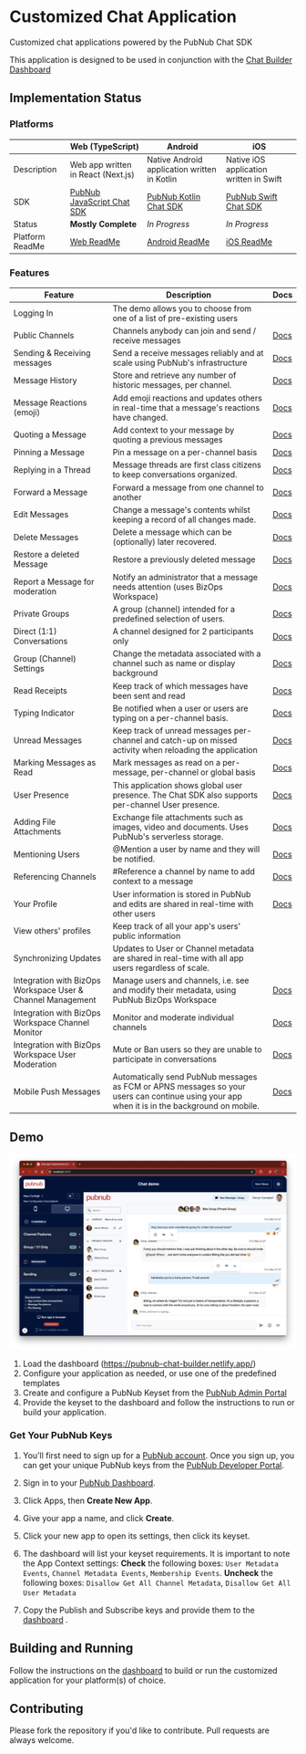 # Customized Chat Application

Customized chat applications powered by the PubNub Chat SDK

This application is designed to be used in conjunction with the [Chat Builder Dashboard](https://pubnub-chat-builder.netlify.app/)

## Implementation Status

### Platforms

| | Web (TypeScript) | Android | iOS |
| ---- | ---- | ---- | ---- |
| Description | Web app written in React (Next.js) | Native Android application written in Kotlin | Native iOS application written in Swift |
| SDK | [PubNub JavaScript Chat SDK](https://www.pubnub.com/docs/chat/chat-sdk) | [PubNub Kotlin Chat SDK](https://www.pubnub.com/docs/chat/kotlin-chat-sdk) | [PubNub Swift Chat SDK](https://www.pubnub.com/docs/chat/swift-chat-sdk) |
| Status | **Mostly Complete** | *In Progress* | *In Progress* |
| Platform ReadMe  | [Web ReadMe](./web/customized-chat-app/README.md) | [Android ReadMe](./android/README.md) | [iOS ReadMe](./ios/README.md) |


### Features

| Feature | Description | Docs |
| --- | --- | --- |
| Logging In | The demo allows you to choose from one of a list of pre-existing users | |
| Public Channels | Channels anybody can join and send / receive messages | [Docs](https://www.pubnub.com/docs/chat/chat-sdk/build/features/channels/create#create-public-channel) |
| Sending & Receiving messages | Send a receive messages reliably and at scale using PubNub's infrastructure  | [Docs](https://www.pubnub.com/docs/chat/chat-sdk/build/features/messages/send-receive) |
| Message History | Store and retrieve any number of historic messages, per channel. | [Docs](https://www.pubnub.com/docs/chat/chat-sdk/build/features/messages/history)  |
| Message Reactions (emoji) | Add emoji reactions and updates others in real-time that a message's reactions have changed. | [Docs](https://www.pubnub.com/docs/chat/chat-sdk/build/features/messages/reactions)  |
| Quoting a Message | Add  context to your message by quoting a previous messages | [Docs](https://www.pubnub.com/docs/chat/chat-sdk/build/features/messages/quotes#quote-message)  |
| Pinning a Message | Pin a message on a per-channel basis | [Docs](https://www.pubnub.com/docs/chat/chat-sdk/build/features/messages/pinned)  |
| Replying in a Thread | Message threads are first class citizens to keep conversations organized. | [Docs](https://www.pubnub.com/docs/chat/chat-sdk/learn/chat-entities/thread-channel)  |
| Forward a Message | Forward a message from one channel to another | [Docs](https://www.pubnub.com/docs/chat/chat-sdk/build/features/messages/forward)  |
| Edit Messages | Change a message's contents whilst keeping a record of all changes made. | [Docs](https://www.pubnub.com/docs/chat/chat-sdk/build/features/messages/updates)  |
| Delete Messages | Delete a message which can be (optionally) later recovered. | [Docs](https://www.pubnub.com/docs/chat/chat-sdk/build/features/messages/delete)  |
| Restore a deleted Message | Restore a previously deleted message | [Docs](https://www.pubnub.com/docs/chat/chat-sdk/build/features/messages/restore)  |
| Report a Message for moderation | Notify an administrator that a message needs attention (uses BizOps Workspace) | [Docs](https://www.pubnub.com/docs/chat/chat-sdk/build/features/messages/moderation)  |
| Private Groups | A group (channel) intended for a predefined selection of users.   | [Docs](https://www.pubnub.com/docs/chat/chat-sdk/build/features/channels/create#create-group-channel)  |
| Direct (1:1) Conversations | A channel designed for 2 participants only | [Docs](https://www.pubnub.com/docs/chat/chat-sdk/build/features/channels/create#create-direct-channel)  |
| Group (Channel) Settings | Change the metadata associated with a channel such as name or display background | [Docs](https://www.pubnub.com/docs/chat/chat-sdk/learn/chat-entities/channel#properties)  |
| Read Receipts | Keep track of which messages have been sent and read | [Docs](https://www.pubnub.com/docs/chat/chat-sdk/build/features/messages/read-receipts)  |
| Typing Indicator | Be notified when a user or users are typing on a per-channel basis. | [Docs](https://www.pubnub.com/docs/chat/chat-sdk/build/features/channels/typing-indicator)  |
| Unread Messages | Keep track of unread messages per-channel and catch-up on missed activity when reloading the application | [Docs](https://www.pubnub.com/docs/chat/chat-sdk/build/features/messages/unread)  |
| Marking Messages as Read | Mark messages as read on a per-message, per-channel or global basis | [Docs](https://www.pubnub.com/docs/chat/chat-sdk/build/features/messages/unread#mark-messages-as-read-all-channels)  |
| User Presence | This application shows global user presence.  The Chat SDK also supports per-channel User presence. | [Docs](https://www.pubnub.com/docs/chat/chat-sdk/build/features/users/presence)  |
| Adding File Attachments | Exchange file attachments such as images, video and documents.  Uses PubNub's serverless storage. | [Docs](https://www.pubnub.com/docs/chat/chat-sdk/build/features/messages/files)  |
| Mentioning Users | @Mention a user by name and they will be notified. | [Docs](https://www.pubnub.com/docs/chat/chat-sdk/build/features/users/mentions)  |
| Referencing Channels | #Reference a channel by name to add context to a message | [Docs](https://www.pubnub.com/docs/chat/chat-sdk/build/features/channels/references)  |
| Your Profile | User information is stored in PubNub and edits are shared in real-time with other users | [Docs](https://www.pubnub.com/docs/chat/chat-sdk/build/features/users/details#get-current-user)  |
| View others' profiles | Keep track of all your app's users' public information |  |
| Synchronizing Updates | Updates to User or Channel metadata are shared in real-time with all app users regardless of scale. |  |
| Integration with BizOps Workspace User & Channel Management | Manage users and channels, i.e. see and modify their metadata, using PubNub BizOps Workspace | [Docs](https://www.pubnub.com/docs/bizops-workspace/user-management)  |
| Integration with BizOps Workspace Channel Monitor | Monitor and moderate individual channels | [Docs](https://www.pubnub.com/docs/bizops-workspace/channel-monitor)  |
| Integration with BizOps Workspace User Moderation | Mute or Ban users so they are unable to participate in conversations | [Docs](https://www.pubnub.com/docs/chat/chat-sdk/build/features/users/moderation)  |
| Mobile Push Messages | Automatically send PubNub messages as FCM or APNS messages so your users can continue using your app when it is in the background on mobile. | [Docs](https://www.pubnub.com/docs/general/push/send)  |



## Demo

![Dashboard](./media/screenshots/screenshot01.png)

1. Load the dashboard (https://pubnub-chat-builder.netlify.app/)
1. Configure your application as needed, or use one of the predefined templates
1. Create and configure a PubNub Keyset from the [PubNub Admin Portal](https://admin.pubnub.com/)
1. Provide the keyset to the dashboard and follow the instructions to run or build your application.

### Get Your PubNub Keys

1. You’ll first need to sign up for a [PubNub account](https://admin.pubnub.com/signup/). Once you sign up, you can get your unique PubNub keys from the [PubNub Developer Portal](https://admin.pubnub.com/).

1. Sign in to your [PubNub Dashboard](https://admin.pubnub.com/).

1. Click Apps, then **Create New App**.

1. Give your app a name, and click **Create**.

1. Click your new app to open its settings, then click its keyset.

1. The dashboard will list your keyset requirements.  It is important to note the App Context settings:  **Check** the following boxes: `User Metadata Events`, `Channel Metadata Events`, `Membership Events`.  **Uncheck** the following boxes: `Disallow Get All Channel Metadata`, `Disallow Get All User Metadata`

1. Copy the Publish and Subscribe keys and provide them to the [dashboard](https://pubnub-chat-builder.netlify.app/) .

## Building and Running

Follow the instructions on the [dashboard](https://pubnub-chat-builder.netlify.app/) to build or run the customized application for your platform(s) of choice.

## Contributing

Please fork the repository if you'd like to contribute. Pull requests are always welcome.
